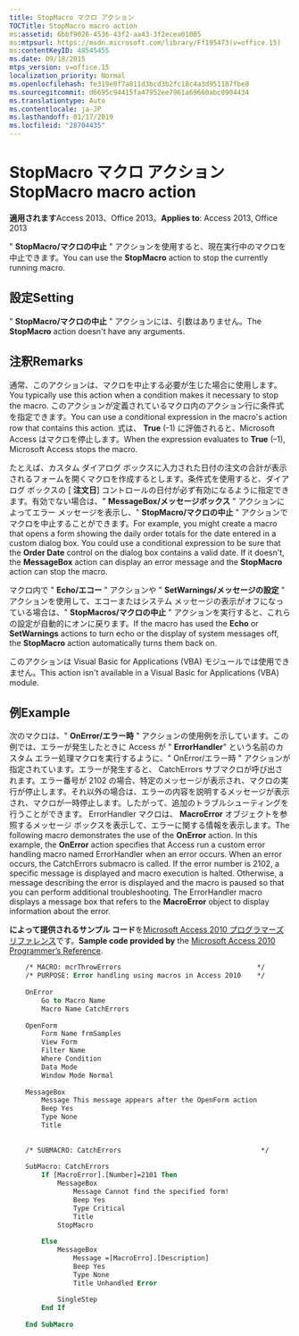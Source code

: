 ```yaml
---
title: StopMacro マクロ アクション
TOCTitle: StopMacro macro action
ms:assetid: 6bbf9026-4536-43f2-aa43-3f2ecea01005
ms:mtpsurl: https://msdn.microsoft.com/library/Ff195473(v=office.15)
ms:contentKeyID: 48545455
ms.date: 09/18/2015
mtps_version: v=office.15
localization_priority: Normal
ms.openlocfilehash: fe319e0f7a811d3bcd3b2fc18c4a3d951187fbe8
ms.sourcegitcommit: d6695c94415fa47952ee7961a69660abc0904434
ms.translationtype: Auto
ms.contentlocale: ja-JP
ms.lasthandoff: 01/17/2019
ms.locfileid: "28704435"
---
```

# <a name="stopmacro-macro-action"></a><span data-ttu-id="f6c4f-102">StopMacro マクロ アクション</span><span class="sxs-lookup"><span data-stu-id="f6c4f-102">StopMacro macro action</span></span>

<span data-ttu-id="f6c4f-103">**適用されます**Access 2013、Office 2013。</span><span class="sxs-lookup"><span data-stu-id="f6c4f-103">**Applies to**: Access 2013, Office 2013</span></span>

<span data-ttu-id="f6c4f-104">" **StopMacro/マクロの中止** " アクションを使用すると、現在実行中のマクロを中止できます。</span><span class="sxs-lookup"><span data-stu-id="f6c4f-104">You can use the **StopMacro** action to stop the currently running macro.</span></span>

## <a name="setting"></a><span data-ttu-id="f6c4f-105">設定</span><span class="sxs-lookup"><span data-stu-id="f6c4f-105">Setting</span></span>

<span data-ttu-id="f6c4f-106">" **StopMacro/マクロの中止** " アクションには、引数はありません。</span><span class="sxs-lookup"><span data-stu-id="f6c4f-106">The **StopMacro** action doesn't have any arguments.</span></span>

## <a name="remarks"></a><span data-ttu-id="f6c4f-107">注釈</span><span class="sxs-lookup"><span data-stu-id="f6c4f-107">Remarks</span></span>

<span data-ttu-id="f6c4f-108">通常、このアクションは、マクロを中止する必要が生じた場合に使用します。</span><span class="sxs-lookup"><span data-stu-id="f6c4f-108">You typically use this action when a condition makes it necessary to stop the macro.</span></span> <span data-ttu-id="f6c4f-109">このアクションが定義されているマクロ内のアクション行に条件式を指定できます。</span><span class="sxs-lookup"><span data-stu-id="f6c4f-109">You can use a conditional expression in the macro's action row that contains this action.</span></span> <span data-ttu-id="f6c4f-110">式は、 **True** (-1) に評価されると、Microsoft Access はマクロを停止します。</span><span class="sxs-lookup"><span data-stu-id="f6c4f-110">When the expression evaluates to **True** (–1), Microsoft Access stops the macro.</span></span>

<span data-ttu-id="f6c4f-p102">たとえば、カスタム ダイアログ ボックスに入力された日付の注文の合計が表示されるフォームを開くマクロを作成するとします。条件式を使用すると、ダイアログ ボックスの [ **注文日**] コントロールの日付が必ず有効になるように指定できます。有効でない場合は、" **MessageBox/メッセージボックス** " アクションによってエラー メッセージを表示し、" **StopMacro/マクロの中止** " アクションでマクロを中止することができます。</span><span class="sxs-lookup"><span data-stu-id="f6c4f-p102">For example, you might create a macro that opens a form showing the daily order totals for the date entered in a custom dialog box. You could use a conditional expression to be sure that the **Order Date** control on the dialog box contains a valid date. If it doesn't, the **MessageBox** action can display an error message and the **StopMacro** action can stop the macro.</span></span>

<span data-ttu-id="f6c4f-114">マクロ内で " **Echo/エコー** " アクションや " **SetWarnings/メッセージの設定** " アクションを使用して、エコーまたはシステム メッセージの表示がオフになっている場合は、" **StopMacros/マクロの中止** " アクションを実行すると、これらの設定が自動的にオンに戻ります。</span><span class="sxs-lookup"><span data-stu-id="f6c4f-114">If the macro has used the **Echo** or **SetWarnings** actions to turn echo or the display of system messages off, the **StopMacro** action automatically turns them back on.</span></span>

<span data-ttu-id="f6c4f-115">このアクションは Visual Basic for Applications (VBA) モジュールでは使用できません。</span><span class="sxs-lookup"><span data-stu-id="f6c4f-115">This action isn't available in a Visual Basic for Applications (VBA) module.</span></span>

## <a name="example"></a><span data-ttu-id="f6c4f-116">例</span><span class="sxs-lookup"><span data-stu-id="f6c4f-116">Example</span></span>

<span data-ttu-id="f6c4f-p103">次のマクロは、" **OnError/エラー時** " アクションの使用例を示しています。この例では、エラーが発生したときに Access が " **ErrorHandler**" という名前のカスタム エラー処理マクロを実行するように、" OnError/エラー時 " アクションが指定されています。エラーが発生すると、 CatchErrors サブマクロが呼び出されます。エラー番号が 2102 の場合、特定のメッセージが表示され、マクロの実行が停止します。それ以外の場合は、エラーの内容を説明するメッセージが表示され、マクロが一時停止します。したがって、追加のトラブルシューティングを行うことができます。 ErrorHandler マクロは、 **MacroError** オブジェクトを参照するメッセージ ボックスを表示して、エラーに関する情報を表示します。</span><span class="sxs-lookup"><span data-stu-id="f6c4f-p103">The following macro demonstrates the use of the **OnError** action. In this example, the **OnError** action specifies that Access run a custom error handling macro named ErrorHandler when an error occurs. When an error occurs, the CatchErrors submacro is called. If the error number is 2102, a specific message is displayed and macro execution is halted. Otherwise, a message describing the error is displayed and the macro is paused so that you can perform additional troubleshooting. The ErrorHandler macro displays a message box that refers to the **MacroError** object to display information about the error.</span></span>

<span data-ttu-id="f6c4f-123">**によって提供されるサンプル コード**を[Microsoft Access 2010 プログラマーズ リファレンス](https://www.amazon.com/Microsoft-Access-2010-Programmers-Reference/dp/8126528125)です。</span><span class="sxs-lookup"><span data-stu-id="f6c4f-123">**Sample code provided by** the [Microsoft Access 2010 Programmer’s Reference](https://www.amazon.com/Microsoft-Access-2010-Programmers-Reference/dp/8126528125).</span></span>

```vb
    /* MACRO: mcrThrowErrors                                  */
    /* PURPOSE: Error handling using macros in Access 2010    */
    
    OnError
        Go to Macro Name
        Macro Name CatchErrors
    
    OpenForm 
        Form Name frmSamples
        View Form
        Filter Name
        Where Condition
        Data Mode
        Window Mode Normal
    
    MessageBox 
        Message This message appears after the OpenForm action
        Beep Yes
        Type None
        Title
    
    
    /* SUBMACRO: CatchErrors                                   */
    
    SubMacro: CatchErrors
        If [MacroError].[Number]=2101 Then
            MessageBox
                Message Cannot find the specified form!
                Beep Yes
                Type Critical
                Title
            StopMacro
    
        Else
            MessageBox
                Message =[MacroErro].[Description]
                Beep Yes
                Type None
                Title Unhandled Error
    
            SingleStep
        End If
    
    End SubMacro
```
